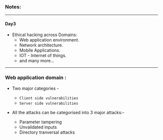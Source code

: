 ### Notes:

---

#### Day3

* Ethical hacking across Domains:
  * Web application environment.
  * Network architecture.
  * Mobile Applications.
  * IOT - Internet of things.
  * and many more...

---

### Web application domain : 


* Two major categories -
  * `Client side vulnerabilities`
  * `Server side vulnerabilities`

* All the attacks can be categorised into 3 major attacks:-
  * Parameter tampering
  * Unvalidated inputs
  * Directory tranversal attacks

